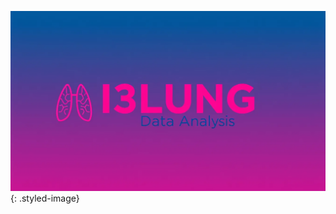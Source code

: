 <head>
  <link rel="stylesheet" type="text/css" href="../stylesheets/images.css">
</head>


![Tool image](../assets/analysis.jpg){: .styled-image}